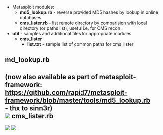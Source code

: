 + Metasploit modules:<br/>
  + <b>md5_lookup.rb</b> - reverse provided MD5 hashes by lookup in online databases
  + <b>cms_lister.rb</b> - list remote directory by comparision with local directory (or paths list), useful i.e. for CMS recon<br/>
+ <b>util</b> - samples and additional files for appropriate modules
  + <b>cms_lister</b> 
    + <b>list.txt</b>  - sample list of common paths for cms_lister

md_lookup.rb
-
(now also available as part of metasploit-framework: <br/>
https://github.com/rapid7/metasploit-framework/blob/master/tools/md5_lookup.rb <br/>- thx to sinn3r)<br/>
![](https://pbs.twimg.com/media/B4xl9HQIUAAfwr0.png)
cms_lister.rb
-
![](http://hasherezade.net/misc/pics/cms_lister1.png)
![](http://hasherezade.net/misc/pics/cms_lister2.png)
